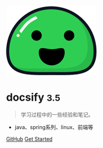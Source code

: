 ![logo](_media/icon.svg)

# docsify <small>3.5</small>

> 学习过程中的一些经验和笔记。

- java、spring系列、linux、前端等

[GitHub](https://github.com/)
[Get Started](README.md)
